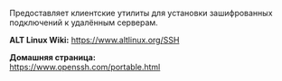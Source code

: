 Предоставляет клиентские утилиты для установки зашифрованных подключений к удалённым серверам.

**ALT Linux Wiki:** <https://www.altlinux.org/SSH>

**Домашняя страница:**  
<https://www.openssh.com/portable.html>
